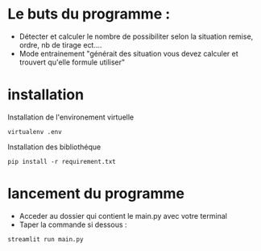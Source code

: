 # Le buts du programme :
- Détecter et calculer le nombre de possibiliter selon la situation remise, ordre, nb de tirage ect....
- Mode entrainement "générait des situation vous devez calculer et trouvert qu'elle formule utiliser"


# installation 
Installation de l'environement virtuelle
```
virtualenv .env
```
Installation des bibliothéque
```
pip install -r requirement.txt
```

# lancement du programme
- Acceder au dossier qui contient le main.py  avec votre terminal
- Taper la commande si dessous : 
```
streamlit run main.py
```